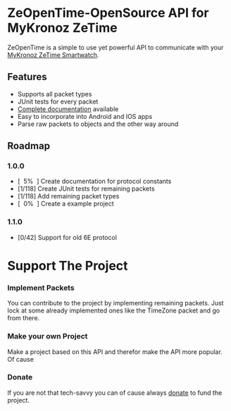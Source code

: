 # ZeOpenTime-OpenSource API for MyKronoz ZeTime
ZeOpenTime is a simple to use yet powerful API to communicate with your [MyKronoz ZeTime Smartwatch](https://www.mykronoz.com/eu/en/zetime.html).

## Features
 - Supports all packet types
 - JUnit tests for every packet
 - [Complete documentation](https://blightbuster.github.io/ZeOpenTime) available
 - Easy to incorporate into Android and IOS apps
 - Parse raw packets to objects and the other way around

## Roadmap

### 1.0.0
- [&nbsp; 5% &nbsp;] Create documentation for protocol constants
- [1/118] Create JUnit tests for remaining packets
- [1/118] Add remaining packet types
- [&nbsp; 0% &nbsp;] Create a example project

### 1.1.0
- [0/42] Support for old 6E protocol

# Support The Project
### Implement Packets
You can contribute to the project by implementing remaining packets. 
Just lock at some already implemented ones like the TimeZone packet and go from there.

### Make your own Project
Make a project based on this API and therefor make the API more popular. Of cause 

### Donate
If you are not that tech-savvy you can of cause always [donate](https://paypal.me/MScheve) to fund the project.